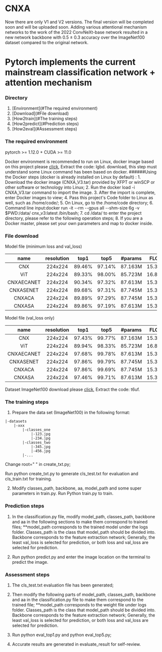 # CNXA
Now there are only V1 and V2 versions. The final version will be completed soon and will be uploaded soon. Adding various attentional mechanism networks to the work of the 2022 ConvNeXt-base network resulted in a new network backbone with 0.5 ± 0.3 accuracy over the ImageNet100 dataset compared to the original network.
# Pytorch implements the current mainstream classification network + attention mechanism


### Directory
1. [Environment](#The required environment)
2. [Download](#File download)
3. [How2train](#The training steps)
4. [How2predict](#Prediction steps)
5. [How2eval](#Assessment steps)

### The required environment
pytorch >= 1.12.0 + CUDA >= 11.0

Docker environment is recommended to run on Linux, docker image based on this project please [click](https://pan.baidu.com/s/1963dCct6ZERe2PB1vVDohQ?pwd=lgbd 
), Extract the code: lgbd. download, this step must understand some Linux command has been based on docker.
######Using the Docker steps (docker is already installed on Linux by default) :
    1. Download the docker image (CNXA_V3.tar) provided by XFPT or winSCP or other software or technology into Linux;
    2. Run the docker load -i CNXA_V3.tar command to import the image.
    3. After the import is complete, enter Docker images to view;
    4. Pass this project's Code folder to Linux as well, such as /home/code/;
    5. On Linux, go to the /home/code directory;
    6. Command line input:docker run -it --rm --gpus all --shm-size 6g -v $PWD:/data/ cnx_v3:latest /bin/bash; 
    7. cd /data/ to enter the project directory, please refer to the following operation steps;
    8. If you are a Docker master, please set your own parameters and map to docker inside.

### File download

Model file (minimum loss and val_loss)


| name | resolution |top1 |top5 |#params | FLOPs | model |
|:---:|:---:|:---:|:---:|:---:| :---:|:---:|
| CNX | 224x224 | 89.46% | 97.14% | 87.163M| 15.359G| [model](https://pan.baidu.com/s/1rISHEiEDD82rcuH_OHd98Q?pwd=8pk3)|
| ViT | 224x224 | 89.33% | 98.00% | 85.723M | 16.856G | [model](https://pan.baidu.com/s/1YvUL3JueJD7eD3smCEVbCQ?pwd=qpy6)|
| CNXAECANET | 224x224 | 90.34% | 97.32%| 87.613M| 15.359G| [model](https://pan.baidu.com/s/1K5yD4YACB4r_EJ-_hsRElQ?pwd=mct3)|
| CNXASENET | 224x224 | 89.68% | 97.31% |87.745M | 15.359G|[model](https://pan.baidu.com/s/1XTsPJahl3juTzIK0gHvctg?pwd=4s2v)|
| CNXACA | 224x224 | 89.89% | 97.29%|87.745M | 15.360G|[model](https://pan.baidu.com/s/12v6FY2rZT6gD99CvWwfrFg?pwd=hi7e)|
| CNXASA | 224x224 | 89.86% | 97.19%|87.613M| 15.359G|[model](https://pan.baidu.com/s/1RFgCeTEzfhJkmbD_-3O-iw?pwd=cqhx)|

Model file (val_loss only)

| name | resolution |top1 |top5 |#params | FLOPs | model |
|:---:|:---:|:---:|:---:|:---:| :---:|:---:|
| CNX | 224x224 | 97.43% | 99.77% | 87.163M| 15.359G|[model](https://pan.baidu.com/s/1M3G3pn1_NB5VXUWFKFayyA?pwd=tqsv)|
| ViT | 224x224 | 89.94% | 98.33%| 85.723M | 16.856G |[model](https://pan.baidu.com/s/1n0d4ZfIutIxmwtTC2mCnIg?pwd=vlpa)|
| CNXAECANET | 224x224 | 97.68% | 99.78% | 87.613M| 15.359G|[model](https://pan.baidu.com/s/1ri0RYfotyXXzVaJ2Dsxavg?pwd=i17o)|
| CNXASENET | 224x224 | 97.86% | 99.79% | 87.745M | 15.359G|[model](https://pan.baidu.com/s/14en5RdhqtwN5R2cxIc0PHg?pwd=swew)|
| CNXACA | 224x224 | 97.86% |99.69% |87.745M | 15.360G|[model](https://pan.baidu.com/s/1ke8cOdRLzSQpZEa9R1pXXw?pwd=6hfl)|
| CNXASA | 224x224 | 97.46% |99.71% |87.613M| 15.359G|[model](https://pan.baidu.com/s/1eTv1HToevL8gRFk2lruegg?pwd=xn7w)|

Dataset ImageNet100 download please [click](https://pan.baidu.com/s/1F0IsfMicGg3h3Prrz6sDXg?pwd=t6uf 
), Extract the code: t6uf.

### The training steps
1. Prepare the data set (ImageNet100) in the following format:
```
|-datasets
    |-xxx
        |-classes_one
            |-123.jpg
            |-234.jpg
        |-classes_two
            |-345.jpg
            |-456.jpg
        |-...
```
Change root=" " in create_txt.py;

Run python create_txt.py to generate cls_test.txt for evaluation and cls_train.txt for training.

2. Modify classes_path, backbone, aa, model_path and some super parameters in train.py.
Run Python train.py to train.

### Prediction steps
1. In the classification.py file, modify model_path, classes_path, backbone and aa in the following sections to make them correspond to trained files; **model_path corresponds to the trained model under the logs folder. Classes_path is the class that model_path should be divided into. Backbone corresponds to the feature extraction network;
Generally, the least val_loss is selected for prediction, or both loss and val_loss are selected for prediction.

2. Run python predict.py and enter the image location on the terminal to predict the image.

### Assessment steps
1. The cls_test.txt evaluation file has been generated;
2. Then modify the following parts of model_path, classes_path, backbone and aa in the classification.py file to make them correspond to the trained file; **model_path corresponds to the weight file under logs folder. Classes_path is the class that model_path should be divided into. Backbone corresponds to the feature extraction network;
Generally, the least val_loss is selected for prediction, or both loss and val_loss are selected for prediction.

3. Run python eval_top1.py and python eval_top5.py;
4. Accurate results are generated in evaluate_result for self-review.
